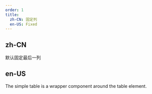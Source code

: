 ```yaml
---
order: 1
title:
  zh-CN: 固定列
  en-US: Fixed
---
```


## zh-CN

默认固定最后一列

## en-US

The simple table is a wrapper component around the table element.

